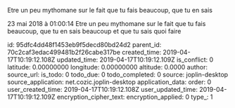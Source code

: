 Etre un peu mythomane sur le fait que tu fais beaucoup, que tu en sais

23 mai 2018 à 01:00:14
Etre un peu mythomane sur le fait que tu fais beaucoup, que tu en sais
beaucoup et que tu sais quoi faire


id: 95dfc4dd48f1453eb9f5decd80bd24d2
parent_id: 70c2caf3edac499481b2f26cabe317be
created_time: 2019-04-17T10:19:12.108Z
updated_time: 2019-04-17T10:19:12.109Z
is_conflict: 0
latitude: 0.00000000
longitude: 0.00000000
altitude: 0.0000
author: 
source_url: 
is_todo: 0
todo_due: 0
todo_completed: 0
source: joplin-desktop
source_application: net.cozic.joplin-desktop
application_data: 
order: 0
user_created_time: 2019-04-17T10:19:12.108Z
user_updated_time: 2019-04-17T10:19:12.109Z
encryption_cipher_text: 
encryption_applied: 0
type_: 1